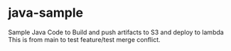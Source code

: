 # java-sample
Sample Java Code to Build and push artifacts to S3 and deploy to lambda
This is from main to test feature/test merge conflict.

